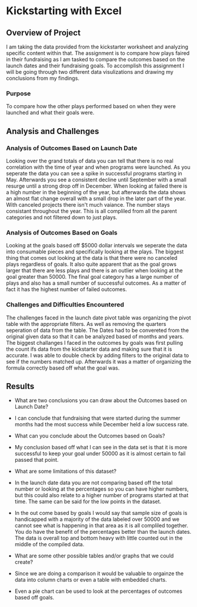 # Kickstarting with Excel

## Overview of Project
I am taking the data provided from the kickstarter worksheet and analyzing specific content within that. The assignment is to compare how plays faired in their fundraising as I am tasked to compare the outcomes based on the launch dates and their fundraising goals. To accomplish this assignment I will be going through two different data visulizations and drawing my conclusions from my findings.

### Purpose
To compare how the other plays performed based on when they were launched and what their goals were.
## Analysis and Challenges

### Analysis of Outcomes Based on Launch Date
Looking over the grand totals of data you can tell that there is no real correlation with the time of year and when programs were launched. As you seperate the data you can see a spike in successful programs starting in May. Afterwards you see a consistent decline until September with a small resurge until a strong drop off in December. When looking at failed there is a high number in the beginning of the year, but afterwards the data shows an almost flat change overall with a small drop in the later part of the year. With canceled projects there isn't much vaiance. The number stays consistant throughout the year. This is all compliled from all the parent categories and not filtered down to just plays. 

### Analysis of Outcomes Based on Goals
Looking at the goals based off $5000 dollar intervals we seperate the data into consumable pieces and specifically looking at the plays. The biggest thing that comes out looking at the data is that there were no canceled plays regardless of goals. It also quite apparent that as the goal grows larger that there are less plays and there is an outlier when looking at the goal greater than 50000. The final goal category has a large number of plays and also has a small number of successful outcomes. As a matter of fact it has the highest number of failed outcomes. 
### Challenges and Difficulties Encountered
The challenges faced in the launch date pivot table was organizing the pivot table with the appropriate filters. As well as removing the quarters seperation of data from the table. The Dates had to be convereted from the original given data so that it can be analyzed based of months and years. 
The biggest challanges I faced in the outcomes by goals was first pulling the count ifs data from the kickstarter data and making sure that it is accurate. I was able to double check by adding filters to the original data to see if the numbers matched up. Afterwards it was a matter of organizing the formula correctly based off what the goal was. 
## Results

- What are two conclusions you can draw about the Outcomes based on Launch Date?
- I can conclude that fundraising that were started during the summer months had the most success while December held a low success rate. 

- What can you conclude about the Outcomes based on Goals?
- My conclusion based off what I can see in the data set is that it is more successful to keep your goal under 50000 as it is almost certain to fail passed that point.

- What are some limitations of this dataset?
- In the launch date data you are not comparing based off the total number or looking at the percentages so you can have higher numbers, but this could also relate to a higher number of programs started at that time. The same can be said for the low points in the dataset. 
- In the out come based by goals I would say that sample size of goals is handicapped with a majority of the data labeled over 50000 and we cannot see what is happening in that area as it is all compliled together. You do have the benefit of the percentages better than the launch dates. The data is overall top and bottom heavy with little counted out in the middle of the compiled data.

- What are some other possible tables and/or graphs that we could create?
- Since we are doing a comparison it would be valuable to orgainze the data into column charts or even a table with embedded charts. 
- Even a pie chart can be used to look at the percentages of outcomes based off goals.
